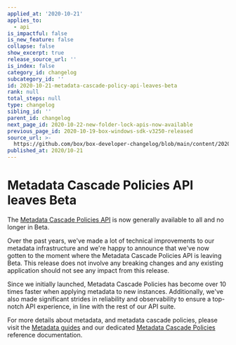 ```yaml
---
applied_at: '2020-10-21'
applies_to:
  - api
is_impactful: false
is_new_feature: false
collapse: false
show_excerpt: true
release_source_url: ''
is_index: false
category_id: changelog
subcategory_id: ''
id: 2020-10-21-metadata-cascade-policy-api-leaves-beta
rank: null
total_steps: null
type: changelog
sibling_id: ''
parent_id: changelog
next_page_id: 2020-10-22-new-folder-lock-apis-now-available
previous_page_id: 2020-10-19-box-windows-sdk-v3250-released
source_url: >-
  https://github.com/box/box-developer-changelog/blob/main/content/2020/10-21-metadata-cascade-policy-api-leaves-beta.md
published_at: 2020/10-21
---
```

# Metadata Cascade Policies API leaves Beta

The [Metadata Cascade Policies API][mdc_api] is now generally available to all
and no longer in Beta.

Over the past years, we've made a lot of technical improvements to our metadata
infrastructure and we're happy to announce that we've now gotten to the moment
where the Metadata Cascade Policies API is leaving Beta. This release does not
involve any breaking changes and any existing application should not see any
impact from this release.

Since we initially launched, Metadata Cascade Policies has become over 10 times
faster when applying metadata to new instances. Additionally, we've also made
significant strides in reliability and observability to ensure a top-notch API
experience, in line with the rest of our API suite.

For more details about metadata, and metadata cascade policies, please visit the
[Metadata guides][guides] and our dedicated [Metadata Cascade Policies][mdc_api]
reference documentation.

[mdc_api]: e://post_metadata_cascade_policies
[guides]: g://metadata